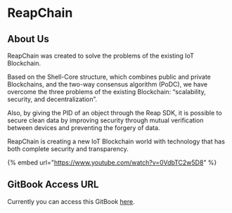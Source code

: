 # ReapChain

## About Us

ReapChain was created to solve the problems of the existing IoT Blockchain.

Based on the Shell-Core structure, which combines public and private Blockchains, and the two-way consensus algorithm (PoDC), we have overcome the three problems of the existing Blockchain: “scalability, security, and decentralization”.

Also, by giving the PID of an object through the Reap SDK, it is possible to secure clean data by improving security through mutual verification between devices and preventing the forgery of data.

ReapChain is creating a new IoT Blockchain world with technology that has both complete security and transparency.

{% embed url="https://www.youtube.com/watch?v=0VdbTC2w5D8" %}

## GitBook Access URL

Currently you can access this GitBook [here](https://reapchain.gitbook.io/reapchain/).
